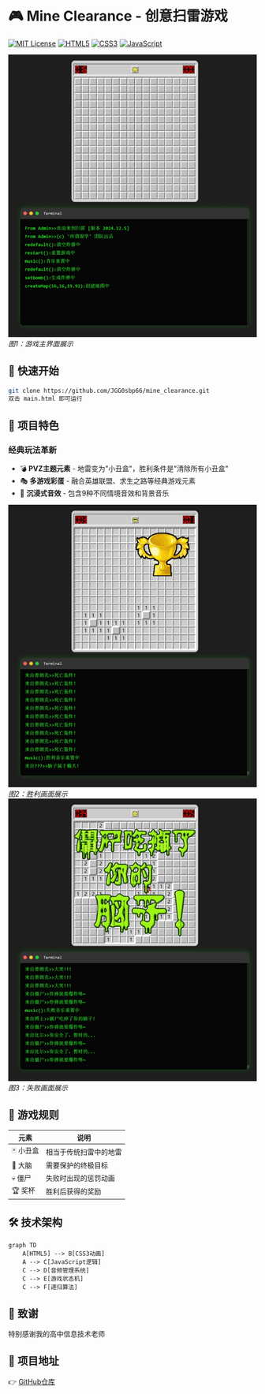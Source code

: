 # 🎮 Mine Clearance - 创意扫雷游戏

[![MIT License](https://img.shields.io/badge/License-MIT-blue.svg?style=flat-square)](https://opensource.org/licenses/MIT) [![HTML5](https://img.shields.io/badge/HTML5-E34F26?style=flat-square&logo=html5&logoColor=white)](https://developer.mozilla.org) [![CSS3](https://img.shields.io/badge/CSS3-1572B6?style=flat-square&logo=css3&logoColor=white)](https://developer.mozilla.org) [![JavaScript](https://img.shields.io/badge/JavaScript-F7DF1E?style=flat-square&logo=javascript&logoColor=black)](https://developer.mozilla.org)

![游戏主界面](mdimg/游戏主界面2.png)
*图1：游戏主界面展示*

## 🚀 快速开始

```bash
git clone https://github.com/JGG0sbp66/mine_clearance.git
双击 main.html 即可运行
```

## 🌈 项目特色

### 经典玩法革新

- 💣 **PVZ主题元素** - 地雷变为"小丑盒"，胜利条件是"清除所有小丑盒"
- 🎭 **多游戏彩蛋** - 融合英雄联盟、求生之路等经典游戏元素
- 🎵 **沉浸式音效** - 包含9种不同情境音效和背景音乐

![游戏胜利画面](mdimg/游戏胜利界面2.png)
*图2：胜利画面展示*
![游戏胜利画面](mdimg/游戏失败界面2.png)
*图3：失败画面展示*

## 🎯 游戏规则

| 元素 | 说明 |
|------|------|
| 🃏 小丑盒 | 相当于传统扫雷中的地雷 |
| 🧠 大脑 | 需要保护的终极目标 |
| 💀 僵尸 | 失败时出现的惩罚动画 |
| 🏆 奖杯 | 胜利后获得的奖励 |

## 🛠️ 技术架构

```mermaid
graph TD
    A[HTML5] --> B[CSS3动画]
    A --> C[JavaScript逻辑]
    C --> D[音频管理系统]
    C --> E[游戏状态机]
    C --> F[递归算法]
```

## 🙏 致谢

特别感谢我的高中信息技术老师  

## 📌 项目地址

👉 [GitHub仓库](https://github.com/JGG0sbp66/mine_clearance)

